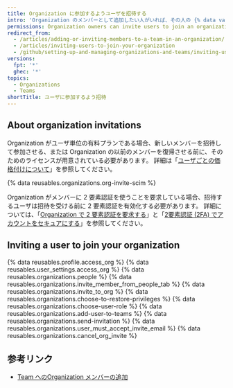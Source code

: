 ```yaml
---
title: Organization に参加するようユーザを招待する
intro: 'Organization のメンバーとして追加したい人がいれば、その人の {% data variables.product.product_name %} ユーザ名またはメール アドレスを使用して招待することができます。'
permissions: Organization owners can invite users to join an organization.
redirect_from:
  - /articles/adding-or-inviting-members-to-a-team-in-an-organization/
  - /articles/inviting-users-to-join-your-organization
  - /github/setting-up-and-managing-organizations-and-teams/inviting-users-to-join-your-organization
versions:
  fpt: '*'
  ghec: '*'
topics:
  - Organizations
  - Teams
shortTitle: ユーザに参加するよう招待
---
```


## About organization invitations

Organization がユーザ単位の有料プランである場合、新しいメンバーを招待して参加させる、または Organization の以前のメンバーを復帰させる前に、そのためのライセンスが用意されている必要があります。 詳細は「[ユーザごとの価格付けについて](/articles/about-per-user-pricing)」を参照してください。

{% data reusables.organizations.org-invite-scim %}

Organization がメンバーに 2 要素認証を使うことを要求している場合、招待するユーザは招待を受ける前に 2 要素認証を有効化する必要があります。 詳細については、「[Organization で 2 要素認証を要求する](/organizations/keeping-your-organization-secure/requiring-two-factor-authentication-in-your-organization)」と「[2要素認証 (2FA) でアカウントをセキュアにする](/github/authenticating-to-github/securing-your-account-with-two-factor-authentication-2fa)」を参照してください。

## Inviting a user to join your organization

{% data reusables.profile.access_org %}
{% data reusables.user_settings.access_org %}
{% data reusables.organizations.people %}
{% data reusables.organizations.invite_member_from_people_tab %}
{% data reusables.organizations.invite_to_org %}
{% data reusables.organizations.choose-to-restore-privileges %}
{% data reusables.organizations.choose-user-role %}
{% data reusables.organizations.add-user-to-teams %}
{% data reusables.organizations.send-invitation %}
{% data reusables.organizations.user_must_accept_invite_email %} {% data reusables.organizations.cancel_org_invite %}

## 参考リンク
- [Team へのOrganization メンバーの追加](/articles/adding-organization-members-to-a-team)
